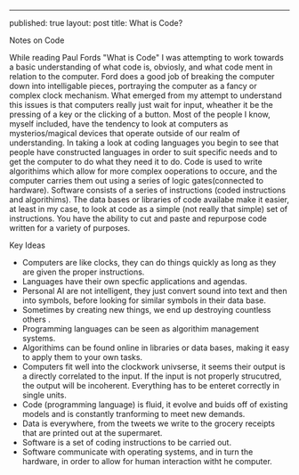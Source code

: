 ---
published: true
layout: post
title: What is Code?

Notes on Code

While reading Paul Fords "What is Code" I was attempting to work towards a basic understanding of what code is, obviosly, and what code ment in relation to the computer. Ford does a good job of breaking the computer down into intelligable pieces, portraying the computer as a fancy or complex clock mechanism. What emerged from my attempt to understand this issues is that computers really just wait for input, wheather it be the pressing of a key or the clicking of a button. Most of the people I know, myself included, have the tendency to look at computers as mysterios/magical devices that operate outside of our realm of understanding. In taking a look at coding languages you begin to see that people have constructed languages in order to suit specific needs and to get the computer to do what they need it to do. Code is used to write algorithims which allow for more complex ooperations to occure, and the computer carries them out using a series of logic gates(connected to hardware). Software consists of a series of instructions (coded instructions and algorithims). The data bases or libraries of code availabe make it easier, at least in my case, to look at code as a simple (not really that simple) set of instructions. You have the ability to cut and paste and repurpose code written for a variety of purposes.

Key Ideas

- Computers are like clocks, they can do things quickly as long as they are given the proper instructions.
- Languages have their own specfic applications and agendas.
- Personal AI are not intelligent, they just convert sound into text and then into symbols, before looking for similar symbols in their data base.
- Sometimes by creating new things, we end up destroying countless others .
- Programming languages can be seen as algorithim management systems.
- Algorithims can be found online in libraries or data bases, making it easy to apply them to your own tasks.
- Computers fit well into the clockwork univserse, it seems their output is a directly correlated to the input. If the input is not properly strucutred, the output will be incoherent. Everything has to be enteret correctly in single units.
- Code (programming language) is fluid, it evolve and buids off of existing models and is constantly tranforming to meet new demands.
- Data is everywhere, from the tweets we write to the grocery receipts that are printed out at the supermaret.
- Software is a set of coding instructions to be carried out.
- Software communicate with operating systems, and in turn the hardware, in order to allow for human interaction witht he computer.
